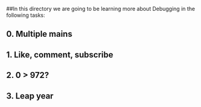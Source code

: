 ##In this directory we are going to be learning more about Debugging in the following tasks:
##	0. Multiple mains
## 	1. Like, comment, subscribe
## 	2. 0 > 972?
##	3. Leap year
##	 
